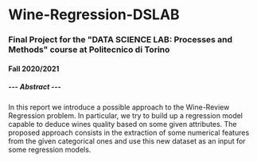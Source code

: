 # Wine-Regression-DSLAB
### Final Project for the "DATA SCIENCE LAB: Processes and Methods" course at Politecnico di Torino
#### Fall 2020/2021

##### --- Abstract ---

In this report we introduce a possible approach to the Wine-Review Regression problem.
In particular, we try to build up a regression model capable to deduce wines quality based on some given attributes.
The proposed approach consists in the extraction of some numerical features from the given categorical ones and use this new dataset as an input for some regression models.
